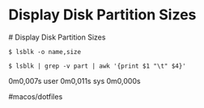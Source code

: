 # Display Disk Partition Sizes

\# Display Disk Partition Sizes

`$ lsblk -o name,size`



`$ lsblk | grep -v part | awk '{print $1 "\t" $4}'`

0m0,007s user 0m0,011s sys 0m0,000s


#macos/dotfiles	